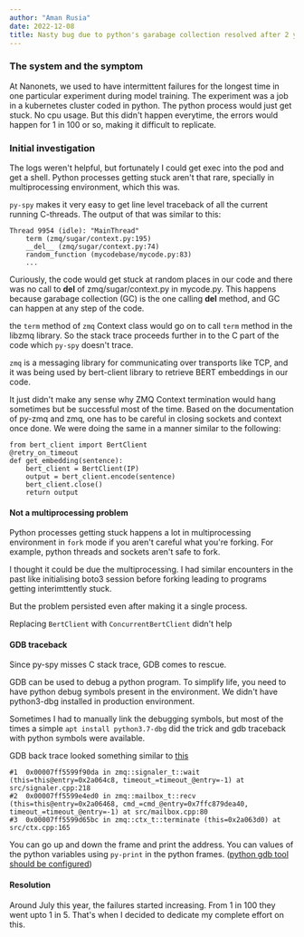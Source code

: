 ```yaml
---
author: "Aman Rusia"
date: 2022-12-08
title: Nasty bug due to python's garabage collection resolved after 2 years
---
```


### The system and the symptom
At Nanonets, we used to have intermittent failures for the longest time in one particular experiment during model training. The experiment was a job in a kubernetes cluster coded in python. The python process would just get stuck. No cpu usage. But this didn't happen everytime, the errors would happen for 1 in 100 or so, making it difficult to replicate.


### Initial investigation
The logs weren't helpful, but fortunately I could get exec into the pod and get a shell. Python processes getting stuck aren't that rare, specially in multiprocessing environment, which this was.

`py-spy` makes it very easy to get line level traceback of all the current running C-threads. The output of that was similar to this:
```
Thread 9954 (idle): "MainThread"
    term (zmq/sugar/context.py:195)
    __del__ (zmq/sugar/context.py:74)
    random_function (mycodebase/mycode.py:83)
    ...
```
Curiously, the code would get stuck at random places in our code and there was no call to __del__ of zmq/sugar/context.py in mycode.py. This happens because garabage collection (GC) is the one calling __del__ method, and GC can happen at any step of the code. 

the `term` method of `zmq` Context class would go on to call `term` method in the libzmq library. So the stack trace proceeds further in to the C part of the code which `py-spy` doesn't trace.

`zmq` is a messaging library for communicating over transports like TCP, and it was being used by bert-client library to retrieve BERT embeddings in our code.

It just didn't make any sense why ZMQ Context termination would hang sometimes but be successful most of the time. Based on the documentation of py-zmq and zmq, one has to be careful in closing sockets and context once done. We were doing the same in a manner similar to the following:
```
from bert_client import BertClient
@retry_on_timeout
def get_embedding(sentence):
    bert_client = BertClient(IP)
    output = bert_client.encode(sentence)
    bert_client.close()
    return output
```

#### Not a multiprocessing problem
Python processes getting stuck happens a lot in multiprocessing environment in `fork` mode if you aren't careful what you're forking. For example, python threads and sockets aren't safe to fork.

I thought it could be due the multiprocessing. I had similar encounters in the past like initialising boto3 session before forking leading to programs getting interimttently stuck.

But the problem persisted even after making it a single process.

Replacing `BertClient` with `ConcurrentBertClient` didn't help

#### GDB traceback

Since py-spy misses C stack trace, GDB comes to rescue.

GDB can be used to debug a python program. To simplify life, you need to have python debug symbols present in the environment. We didn't have python3-dbg installed in production environment.

Sometimes I had to manually link the debugging symbols, but most of the times a simple `apt install python3.7-dbg` did the trick and gdb traceback with python symbols were available.

GDB back trace looked something similar to [this](https://github.com/zeromq/pyzmq/issues/1003)
```#0  0x00007ff5627ea84d in poll () from /lib/x86_64-linux-gnu/libc.so.6
#1  0x00007ff5599f90da in zmq::signaler_t::wait (this=this@entry=0x2a064c8, timeout_=timeout_@entry=-1) at src/signaler.cpp:218
#2  0x00007ff5599e4ed0 in zmq::mailbox_t::recv (this=this@entry=0x2a06468, cmd_=cmd_@entry=0x7ffc879dea40, timeout_=timeout_@entry=-1) at src/mailbox.cpp:80
#3  0x00007ff5599d65bc in zmq::ctx_t::terminate (this=0x2a063d0) at src/ctx.cpp:165
```

You can go up and down the frame and print the address. You can values of the python variables using `py-print` in the python frames. ([python gdb tool should be configured](https://devguide.python.org/advanced-tools/gdb/))


#### Resolution
Around July this year, the failures started increasing. From 1 in 100 they went upto 1 in 5. That's when I decided to dedicate my complete effort on this.

